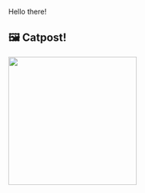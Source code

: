 Hello there!



## 🖼️ Catpost!

<sub>
    <img src="https://cdn2.thecatapi.com/images/3v4.jpg" height="256">
</sub>

